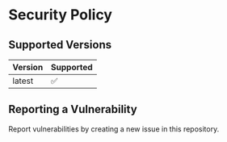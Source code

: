 # Security Policy

## Supported Versions

| Version | Supported          |
| ------- | ------------------ |
| latest   | :white_check_mark: |

## Reporting a Vulnerability

Report vulnerabilities by creating a new issue in this repository.
